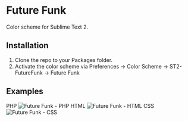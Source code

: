 # Future Funk #
Color scheme for Sublime Text 2.

## Installation ##
1. Clone the repo to your Packages folder.
2. Activate the color scheme via Preferences -> Color Scheme -> ST2-FutureFunk -> Future Funk

## Examples ##
PHP
![Future Funk - PHP](https://raw.github.com/Twiebie/ST2-FutureFunk/master/examples/FutureFunk-PHP.jpg)
HTML
![Future Funk - HTML](https://raw.github.com/Twiebie/ST2-FutureFunk/master/examples/FutureFunk-HTML.jpg)
CSS
![Future Funk - CSS](https://raw.github.com/Twiebie/ST2-FutureFunk/master/examples/FutureFunk-CSS.jpg)